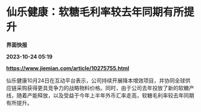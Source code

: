 # 仙乐健康：软糖毛利率较去年同期有所提升
**界面快报**

**2023-10-24 05:19**

**https://www.jiemian.com/article/10275755.html**

仙乐健康10月24日在互动平台表示，公司持续开展降本增效项目，并协同全球供应链采购获得更具竞争力的战略物料价格。同时，由于公司去年投放了新的软糖产线，随着产能释放，以及受益于今年上半年外币汇率走高，软糖毛利率较去年同期有所提升。
